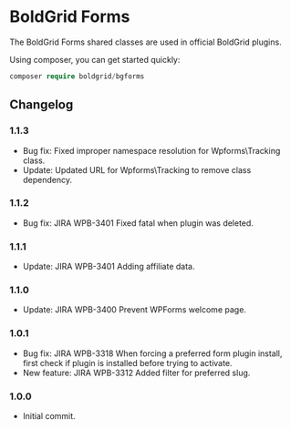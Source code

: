# BoldGrid Forms

The BoldGrid Forms shared classes are used in official BoldGrid plugins.

Using composer, you can get started quickly:

```php
composer require boldgrid/bgforms

```

## Changelog ##

### 1.1.3 ###
* Bug fix: Fixed improper namespace resolution for Wpforms\Tracking class.
* Update: Updated URL for Wpforms\Tracking to remove class dependency.

### 1.1.2 ###
* Bug fix:		JIRA WPB-3401	Fixed fatal when plugin was deleted.

### 1.1.1 ###
* Update:       JIRA WPB-3401   Adding affiliate data.

### 1.1.0 ###
* Update:       JIRA WPB-3400   Prevent WPForms welcome page.

### 1.0.1 ###
* Bug fix:		JIRA WPB-3318	When forcing a preferred form plugin install, first check if plugin is installed before trying to activate.
* New feature:	JIRA WPB-3312	Added filter for preferred slug.

### 1.0.0 ###
* Initial commit.
